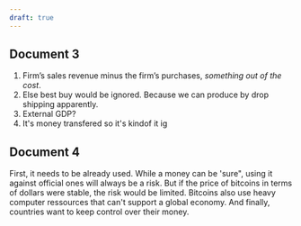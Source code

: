 ```yaml
---
draft: true
---
```

## Document 3
1. Firm’s sales revenue minus the firm’s purchases, *something out of the cost*.
2. Else best buy would be ignored. Because we can produce by drop shipping apparently.
3. External GDP?
4. It's money transfered so it's kindof it ig
## Document 4
First, it needs to be already used. While a money can be 'sure", using it against official ones will always be a risk. But if the price of bitcoins in terms of dollars were stable, the risk would be limited. Bitcoins also use heavy computer ressources that can't support a global economy. And finally, countries want to keep control over their money.